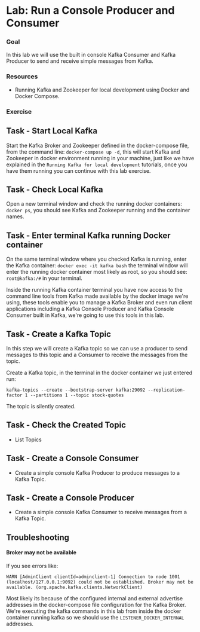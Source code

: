 # Lab: Run a Console Producer and Consumer


### Goal 

In this lab we will use the built in console Kafka Consumer and Kafka Producer to send and receive simple messages from Kafka. 

### Resources

- Running Kafka and Zookeeper for local development using Docker and Docker Compose.


### Exercise

## Task - Start Local Kafka

Start the Kafka Broker and Zookeeper defined in the docker-compose file, from the command line: `docker-compose up -d`, this will start Kafka and Zookeeper in docker environment running in your machine, just like we have explained in the `Running Kafka for local development` tutorials, once you have them running you can continue with this lab exercise.

## Task - Check Local Kafka

Open a new terminal window and check the running docker containers: `docker ps`, you should see Kafka and Zookeeper running and the container names. 

## Task - Enter terminal Kafka running Docker container

On the same terminal window where you checked Kafka is running, enter the Kafka container: `docker exec -it kafka bash` the terminal window will enter the running docker container most likely as root, so you should see: `root@kafka:/#` in your terminal.  

Inside the running Kafka container terminal you have now access to the command line tools from Kafka made available by the docker image we're using, these tools enable you to manage a Kafka Broker and even run client applications including a Kafka Console Producer and Kafka Console Consumer built in Kafka, we're going to use this tools in this lab. 

## Task - Create a Kafka Topic

In this step we will create a Kafka topic so we can use a producer to send messages to this topic and a Consumer to receive the messages from the topic. 

Create a Kafka topic, in the terminal in the docker container we just entered run: 

```
kafka-topics --create --bootstrap-server kafka:29092 --replication-factor 1 --partitions 1 --topic stock-quotes
```

The topic is silently created. 


## Task - Check the Created Topic
- List Topics

## Task - Create a Console Consumer

- Create a simple console Kafka Producer to produce messages to a Kafka Topic.

## Task - Create a Console Producer

- Create a simple console Kafka Consumer to receive messages from a Kafka Topic.

## Troubleshooting


#### Broker may not be available

If you see errors like: 

```
WARN [AdminClient clientId=adminclient-1] Connection to node 1001 (localhost/127.0.0.1:9092) could not be established. Broker may not be available. (org.apache.kafka.clients.NetworkClient)

```

Most likely its because of the configured internal and external advertise addresses in the docker-compose file configuration for the Kafka Broker. We're executing the kafka commands in this lab from inside the docker container running kafka so we should use the `LISTENER_DOCKER_INTERNAL` addresses.